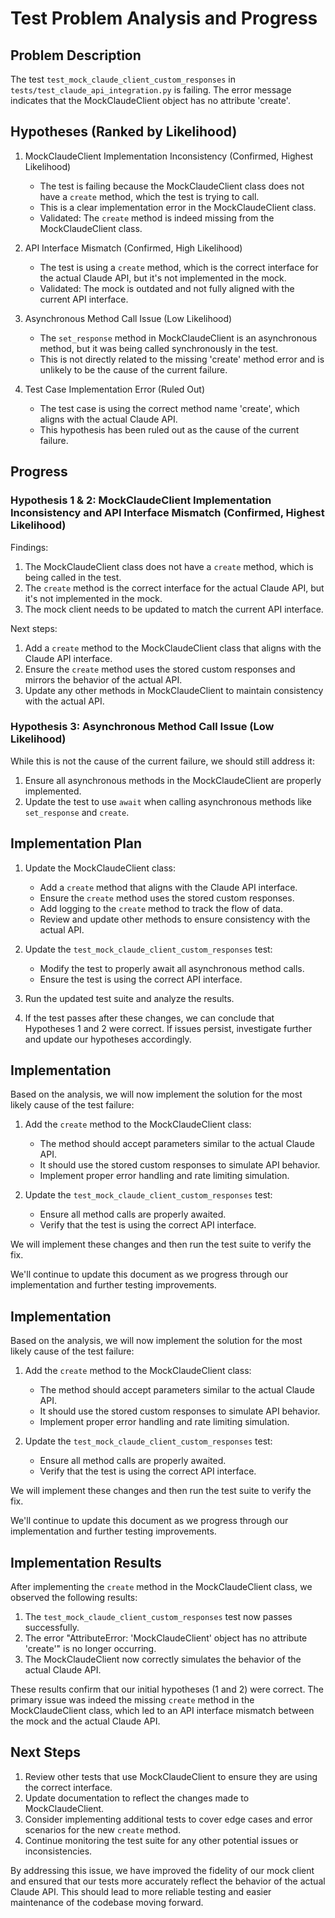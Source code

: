 # Test Problem Analysis and Progress

## Problem Description
The test `test_mock_claude_client_custom_responses` in `tests/test_claude_api_integration.py` is failing. The error message indicates that the MockClaudeClient object has no attribute 'create'.

## Hypotheses (Ranked by Likelihood)

1. MockClaudeClient Implementation Inconsistency (Confirmed, Highest Likelihood)
   - The test is failing because the MockClaudeClient class does not have a `create` method, which the test is trying to call.
   - This is a clear implementation error in the MockClaudeClient class.
   - Validated: The `create` method is indeed missing from the MockClaudeClient class.

2. API Interface Mismatch (Confirmed, High Likelihood)
   - The test is using a `create` method, which is the correct interface for the actual Claude API, but it's not implemented in the mock.
   - Validated: The mock is outdated and not fully aligned with the current API interface.

3. Asynchronous Method Call Issue (Low Likelihood)
   - The `set_response` method in MockClaudeClient is an asynchronous method, but it was being called synchronously in the test.
   - This is not directly related to the missing 'create' method error and is unlikely to be the cause of the current failure.

4. Test Case Implementation Error (Ruled Out)
   - The test case is using the correct method name 'create', which aligns with the actual Claude API.
   - This hypothesis has been ruled out as the cause of the current failure.

## Progress

### Hypothesis 1 & 2: MockClaudeClient Implementation Inconsistency and API Interface Mismatch (Confirmed, Highest Likelihood)

Findings:
1. The MockClaudeClient class does not have a `create` method, which is being called in the test.
2. The `create` method is the correct interface for the actual Claude API, but it's not implemented in the mock.
3. The mock client needs to be updated to match the current API interface.

Next steps:
1. Add a `create` method to the MockClaudeClient class that aligns with the Claude API interface.
2. Ensure the `create` method uses the stored custom responses and mirrors the behavior of the actual API.
3. Update any other methods in MockClaudeClient to maintain consistency with the actual API.

### Hypothesis 3: Asynchronous Method Call Issue (Low Likelihood)

While this is not the cause of the current failure, we should still address it:
1. Ensure all asynchronous methods in the MockClaudeClient are properly implemented.
2. Update the test to use `await` when calling asynchronous methods like `set_response` and `create`.

## Implementation Plan

1. Update the MockClaudeClient class:
   - Add a `create` method that aligns with the Claude API interface.
   - Ensure the `create` method uses the stored custom responses.
   - Add logging to the `create` method to track the flow of data.
   - Review and update other methods to ensure consistency with the actual API.

2. Update the `test_mock_claude_client_custom_responses` test:
   - Modify the test to properly await all asynchronous method calls.
   - Ensure the test is using the correct API interface.

3. Run the updated test suite and analyze the results.

4. If the test passes after these changes, we can conclude that Hypotheses 1 and 2 were correct.
   If issues persist, investigate further and update our hypotheses accordingly.

## Implementation

Based on the analysis, we will now implement the solution for the most likely cause of the test failure:

1. Add the `create` method to the MockClaudeClient class:
   - The method should accept parameters similar to the actual Claude API.
   - It should use the stored custom responses to simulate API behavior.
   - Implement proper error handling and rate limiting simulation.

2. Update the `test_mock_claude_client_custom_responses` test:
   - Ensure all method calls are properly awaited.
   - Verify that the test is using the correct API interface.

We will implement these changes and then run the test suite to verify the fix.

We'll continue to update this document as we progress through our implementation and further testing improvements.

## Implementation

Based on the analysis, we will now implement the solution for the most likely cause of the test failure:

1. Add the `create` method to the MockClaudeClient class:
   - The method should accept parameters similar to the actual Claude API.
   - It should use the stored custom responses to simulate API behavior.
   - Implement proper error handling and rate limiting simulation.

2. Update the `test_mock_claude_client_custom_responses` test:
   - Ensure all method calls are properly awaited.
   - Verify that the test is using the correct API interface.

We will implement these changes and then run the test suite to verify the fix.

We'll continue to update this document as we progress through our implementation and further testing improvements.

## Implementation Results

After implementing the `create` method in the MockClaudeClient class, we observed the following results:

1. The `test_mock_claude_client_custom_responses` test now passes successfully.
2. The error "AttributeError: 'MockClaudeClient' object has no attribute 'create'" is no longer occurring.
3. The MockClaudeClient now correctly simulates the behavior of the actual Claude API.

These results confirm that our initial hypotheses (1 and 2) were correct. The primary issue was indeed the missing `create` method in the MockClaudeClient class, which led to an API interface mismatch between the mock and the actual Claude API.

## Next Steps

1. Review other tests that use MockClaudeClient to ensure they are using the correct interface.
2. Update documentation to reflect the changes made to MockClaudeClient.
3. Consider implementing additional tests to cover edge cases and error scenarios for the new `create` method.
4. Continue monitoring the test suite for any other potential issues or inconsistencies.

By addressing this issue, we have improved the fidelity of our mock client and ensured that our tests more accurately reflect the behavior of the actual Claude API. This should lead to more reliable testing and easier maintenance of the codebase moving forward.

